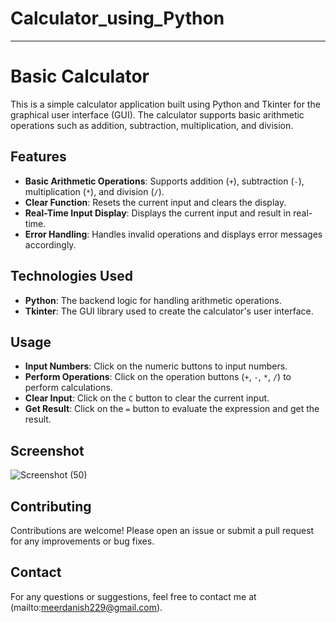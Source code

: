 # Calculator_using_Python

---

# Basic Calculator

This is a simple calculator application built using Python and Tkinter for the graphical user interface (GUI). The calculator supports basic arithmetic operations such as addition, subtraction, multiplication, and division.

## Features

- **Basic Arithmetic Operations**: Supports addition (`+`), subtraction (`-`), multiplication (`*`), and division (`/`).
- **Clear Function**: Resets the current input and clears the display.
- **Real-Time Input Display**: Displays the current input and result in real-time.
- **Error Handling**: Handles invalid operations and displays error messages accordingly.

## Technologies Used

- **Python**: The backend logic for handling arithmetic operations.
- **Tkinter**: The GUI library used to create the calculator's user interface.

## Usage

- **Input Numbers**: Click on the numeric buttons to input numbers.
- **Perform Operations**: Click on the operation buttons (`+`, `-`, `*`, `/`) to perform calculations.
- **Clear Input**: Click on the `C` button to clear the current input.
- **Get Result**: Click on the `=` button to evaluate the expression and get the result.

## Screenshot

![Screenshot (50)](https://github.com/MeerDanish229/Calculator_using_Python/assets/128418303/3b011528-0fa8-4271-8a2e-fbbacab15cd0)

## Contributing

Contributions are welcome! Please open an issue or submit a pull request for any improvements or bug fixes.

## Contact

For any questions or suggestions, feel free to contact me at (mailto:meerdanish229@gmail.com).




